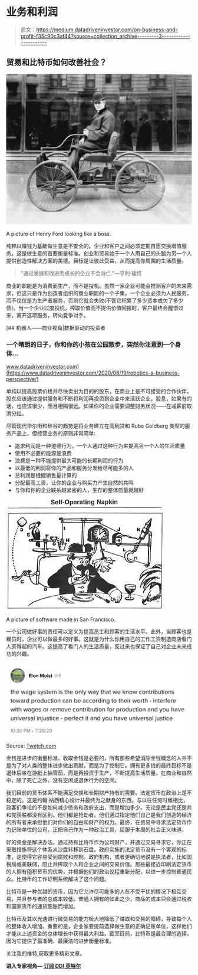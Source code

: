 # 业务和利润

> 原文：<https://medium.datadriveninvestor.com/on-business-and-profit-f35c90c3af44?source=collection_archive---------3----------------------->

## 贸易和比特币如何改善社会？

![](img/3e83a6913211a3cd4ccde0e59ad03c36.png)

A picture of Henry Ford looking like a boss.

纯粹以赚钱为基础做生意是不安全的。企业和客户之间必须定期自愿交换增值服务。这是做生意的首要衡量标准。创业和贸易始于一个人用自己的头脑为另一个人提供创造性解决方案的美德。目标是让彼此受益，从而提高你周围的生活质量。

> "通过发展和改进而成长的企业不会消亡."—亨利·福特

商业的职能是为消费而生产，而不是投机。虽然一家企业可能会推测客户的未来需求，但这只是作为创造者组织的商业职能的一个子集。一个企业必须为人民服务，而不仅仅是为生产者服务，否则它就会失败(不管它积累了多少资本或欠了多少债)。当一个企业过度投机，榨取价值而不提供价值回报时，客户最终会醒悟过来，离开这项服务，转向竞争对手。

[](https://www.datadriveninvestor.com/2020/08/19/robotics-a-business-perspective/) [## 机器人——商业视角|数据驱动的投资者

### 一个晴朗的日子，你和你的小孩在公园散步，突然你注意到一个身体…

www.datadriveninvestor.com](https://www.datadriveninvestor.com/2020/08/19/robotics-a-business-perspective/) 

单纯以提高股票价格并尽快卖出为目的的股东，在商业上是不可接受的合作伙伴。股东应该通过提供服务和不断将利润再投资到企业中来活跃企业。股息，如果有的话，也应该很少，而且相隔很远。如果你的企业需要调整财务状况——在减薪前取消分红。

尽管现代华尔街和硅谷的趋势是将业务建立在高利贷和 Rube Goldberg 类型的服务产品上，但经营业务的原则非常简单:

*   追求利润是一种道德行为，一个人通过这种行为来提高另一个人的生活质量
*   使用不必要的能源是浪费
*   浪费是一种不能提供最大可能的长期利润的行为
*   以最低的利润将你的产品和服务分发给尽可能多的人
*   总利润是根据销售量计算的
*   分配最高工资，让你的企业与购买力产生自然的共鸣
*   与你和你的企业联系越紧密的人，生存的整体质量就越好

![](img/1ec30002bd25a0166aff96484aa9e3d7.png)

A picture of software made in San Francisco.

一个公司做好事的责任可以定义为提高员工和顾客的生活水平。此外，当顾客也是雇员时，企业可以做最多的好事。这就是为什么你用自己的工作工资制造商店看门人买得起的汽车。这提高了看门人的生活质量，反过来也保证了自己对企业未来成功的兴趣。

![](img/ecd801281b6cdec144bba609510b57d3.png)

Source: [Twetch.com](https://twetch.app/t/c63426a08f0175f93a08f9b718c6b80f48745b9a68db944aee347e224e078cf2)

金钱是进步的衡量标准。收取金钱是必要的，所有那些希望消除金钱概念的人并不是为了对人类的整体进步做出贡献，而是为了控制它。拥有更多钱的最终目标不是退休后坐在游艇上抽雪茄，而是再投资于生产，不断提高生活质量。在商业和自然中，除了死亡之外，没有空闲或退休行为的空间。

我们目前的货币体系不能满足交换和长期财产持有的需要。法定货币在政治上是不稳定的。这是约翰·纳西精心设计并最终为之献身的东西。与以往任何时候相比，政客们争论的不是如何减少债务和政府支出，而是增加多少。无论是民主党还是共和党获胜都没有区别。他们都是抢劫者。他们通过指定他们自己是我们创造的经济的所有者来承担他们对你们的自由和财产的权力。最终，在贸易中寻求法定货币作为记账单位的公司，正把自己作为一种政治工具，屈服于本周的社会正义味道。

好的资金是解决办法。通过持有比特币作为公司财产，并通过交易寻求它，你正在采取措施将这个体系从沙盘转移到石盘。政府实施的法定货币没有一个客观的标准，这使得它容易受到腐败和控制。政府机构，或者更确切地说是执法者，比如国税局或美联储，阻止并榨取个人和企业之间的交易价值。那些最接近印刷法定货币的人拥有囤积货币的优势，并根据他们的政治议程重新分配，以进一步控制普通民众。比特币的工作证明系统解决了这个问题。

比特币是一种优越的货币，因为它允许尽可能多的人在不受干扰的情况下相互交易，并且参与者的总成本较低。普通人拥有的如此之少，商品的成本只会通过税收和国家货币的通货膨胀而增加。

比特币及其以光速进行微交易的能力极大地降低了赚取和交易的障碍，导致每个人的整体收入增加。重要的是，企业家要提前选择做生意的正确记账单位，这样他们才能从上述资金的总体增长中获得最大利益。截至目前，比特币是最合理的选择，因为它提供了最准确、最廉洁的进步衡量标准。

关注我的推特,获取更多精彩文章。

**进入专家视角—** [**订阅 DDI 英特尔**](https://datadriveninvestor.com/ddi-intel)